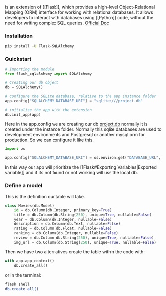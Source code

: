 is an extension of [[Flask]], which provides a high-level Object-Relational Mapping (ORM) interface for working with relational databases. It allows developers to interact with databases using [[Python]] code, without the need for writing complex SQL queries.
[Official Doc](https://flask-sqlalchemy.palletsprojects.com/)

### Installation

```bash
pip install -U Flask-SQLAlchemy
```

### Quickstart

```python
# Importing the module
from flask_sqlalchemy import SQLAlchemy

# Creating our db object
db = SQLAlchemy()

# configure the SQLite database, relative to the app instance folder
app.config["SQLALCHEMY_DATABASE_URI"] = "sqlite:///project.db"

# initialize the app with the extension
db.init_app(app)
```

Here in the app.config we are creating our db <u>project.db</u> normally it is created under the instance folder. Normally this sqlite databases are used to development environments and Postgresql or another mysql orm for production. So we can configure it like this.

```python
import os

app.config["SQLALCHEMY_DATABASE_URI"] = os.environ.get("DATABASE_URL", "sqlite:///project.db")
```
In this way our app will prioritize the [[Flask#Exporting Variables|Exported variable]] and if its not found or not working will use the local db.

### Define a model

This is the definition our table will take.
```python
class Movies(db.Model):  
    id = db.Column(db.Integer, primary_key=True)  
    title = db.Column(db.String(250), unique=True, nullable=False)  
    year = db.Column(db.Integer, nullable=False)  
    description = db.Column(db.Text, nullable=False)  
    rating = db.Column(db.Float, nullable=False)  
    ranking = db.Column(db.Integer, nullable=False)  
    review = db.Column(db.String(250), unique=True, nullable=False)  
    img_url = db.Column(db.String(250), unique=True, nullable=False)
```

Then we have two alternatives create the table within the code with:
```python
with app.app_context():
    db.create_all()
```

or in the terminal:
```bash
flask shell
db.create_all()
```